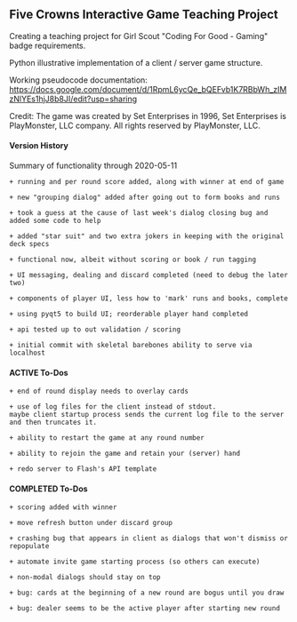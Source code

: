 ## Five Crowns Interactive Game Teaching Project

Creating a teaching project for Girl Scout "Coding For Good - Gaming" badge requirements.

Python illustrative implementation of a client / server game structure.

Working pseudocode documentation:
https://docs.google.com/document/d/1RpmL6ycQe_bQEFvb1K7RBbWh_zIMzNlYEs1hjJ8b8JI/edit?usp=sharing

Credit:
The game was created by Set Enterprises in 1996, Set Enterprises is PlayMonster, LLC company.
All rights reserved by PlayMonster, LLC.

#### Version History

Summary of functionality through 2020-05-11

    + running and per round score added, along with winner at end of game
        
    + new "grouping dialog" added after going out to form books and runs

    + took a guess at the cause of last week's dialog closing bug and added some code to help
    
    + added "star suit" and two extra jokers in keeping with the original deck specs

    + functional now, albeit without scoring or book / run tagging  
    
    + UI messaging, dealing and discard completed (need to debug the later two)
    
    + components of player UI, less how to 'mark' runs and books, complete
    
    + using pyqt5 to build UI; reorderable player hand completed

    + api tested up to out validation / scoring
    
    + initial commit with skeletal barebones ability to serve via localhost

#### ACTIVE To-Dos

    + end of round display needs to overlay cards
        
    + use of log files for the client instead of stdout.  
    maybe client startup process sends the current log file to the server and then truncates it.
    
    + ability to restart the game at any round number
    
    + ability to rejoin the game and retain your (server) hand
        
    + redo server to Flash's API template
    
#### COMPLETED To-Dos    

    + scoring added with winner 
    
    + move refresh button under discard group
    
    + crashing bug that appears in client as dialogs that won't dismiss or repopulate

    + automate invite game starting process (so others can execute)
    
    + non-modal dialogs should stay on top

    + bug: cards at the beginning of a new round are bogus until you draw

    + bug: dealer seems to be the active player after starting new round 
